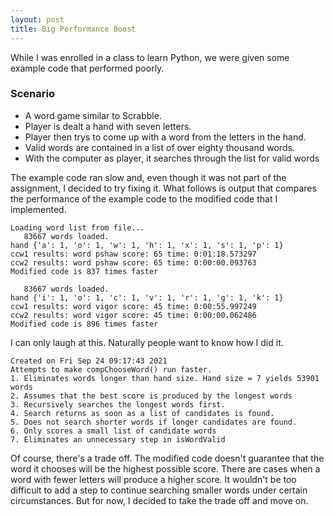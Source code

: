 ```yaml
---
layout: post
title: Big Performance Boost
---
```

While I was enrolled in a class to learn Python, we were given some example code that performed poorly.
### Scenario
- A word game similar to Scrabble.
- Player is dealt a hand with seven letters.
- Player then trys to come up with a word from the letters in the hand.
- Valid words are contained in a list of over eighty thousand words.
- With the computer as player, it searches through the list for valid words

The example code ran slow and, even though it was not part of the assignment, I decided to try fixing it. What follows is output that compares the performance of the example code to the modified code that I implemented.
```
Loading word list from file...
   83667 words loaded.
hand {'a': 1, 'o': 1, 'w': 1, 'h': 1, 'x': 1, 's': 1, 'p': 1}
ccw1 results: word pshaw score: 65 time: 0:01:18.573297
ccw2 results: word pshaw score: 65 time: 0:00:00.093763
Modified code is 837 times faster
```
```
   83667 words loaded.
hand {'i': 1, 'o': 1, 'c': 1, 'v': 1, 'r': 1, 'g': 1, 'k': 1}
ccw1 results: word vigor score: 45 time: 0:00:55.997249
ccw2 results: word vigor score: 45 time: 0:00:00.062486
Modified code is 896 times faster
```
I can only laugh at this. Naturally people want to know how I did it.
```
Created on Fri Sep 24 09:17:43 2021
Attempts to make compChooseWord() run faster.
1. Eliminates words longer than hand size. Hand size = 7 yields 53901 words
2. Assumes that the best score is produced by the longest words
3. Recursively searches the longest words first.
4. Search returns as soon as a list of candidates is found.
5. Does not search shorter words if longer candidates are found.
6. Only scores a small list of candidate words
7. Eliminates an unnecessary step in isWordValid
```
Of course, there's a trade off. The modified code doesn't guarantee that the word it chooses will be the highest possible score. There are cases when a word with fewer letters will produce a higher score. It wouldn't be too difficult to add a step to continue searching smaller words under certain circumstances. But for now, I decided to take the trade off and move on.
